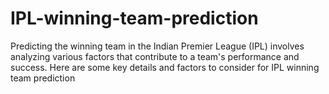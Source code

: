 # IPL-winning-team-prediction

Predicting the winning team in the Indian Premier League (IPL) involves analyzing various factors that contribute to a team's performance and success. Here are some key details and factors to consider for IPL winning team prediction

